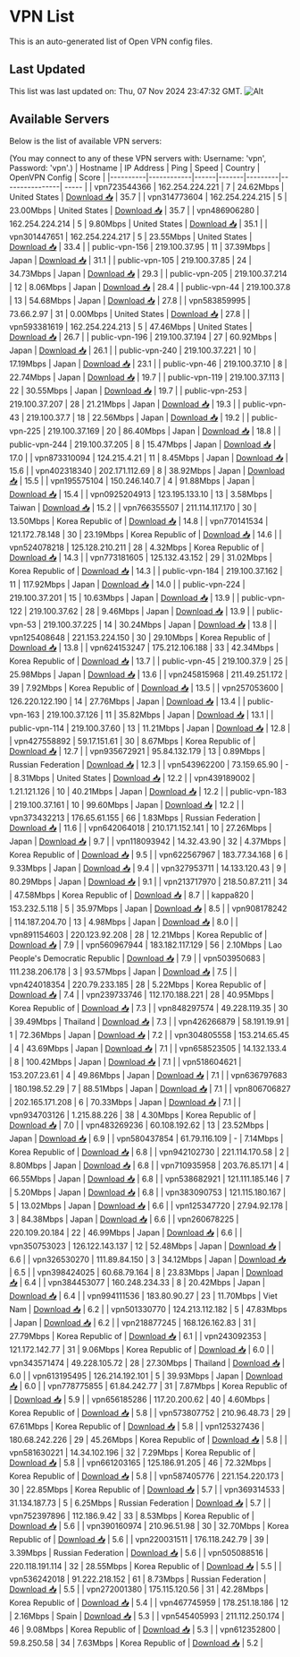 # VPN List

This is an auto-generated list of Open VPN config files.

## Last Updated

This list was last updated on: Thu, 07 Nov 2024 23:47:32 GMT.
![Alt](https://repobeats.axiom.co/api/embed/186b98318ef1479477931607c1ad7d823f12451f.svg "Repobeats analytics image")

## Available Servers

Below is the list of available VPN servers:

(You may connect to any of these VPN servers with: Username: 'vpn', Password: 'vpn'.)
| Hostname | IP Address | Ping | Speed | Country | OpenVPN Config | Score |
|----------|------------|------|-------|---------|----------------| ----- |
| vpn723544366 | 162.254.224.221 | 7 | 24.62Mbps | United States | [Download 📥](./configs/server_0_US.ovpn) | 35.7 |
| vpn314773604 | 162.254.224.215 | 5 | 23.00Mbps | United States | [Download 📥](./configs/server_1_US.ovpn) | 35.7 |
| vpn486906280 | 162.254.224.214 | 5 | 9.80Mbps | United States | [Download 📥](./configs/server_2_US.ovpn) | 35.1 |
| vpn301447651 | 162.254.224.217 | 5 | 23.55Mbps | United States | [Download 📥](./configs/server_3_US.ovpn) | 33.4 |
| public-vpn-156 | 219.100.37.95 | 11 | 37.39Mbps | Japan | [Download 📥](./configs/server_4_JP.ovpn) | 31.1 |
| public-vpn-105 | 219.100.37.85 | 24 | 34.73Mbps | Japan | [Download 📥](./configs/server_5_JP.ovpn) | 29.3 |
| public-vpn-205 | 219.100.37.214 | 12 | 8.06Mbps | Japan | [Download 📥](./configs/server_6_JP.ovpn) | 28.4 |
| public-vpn-44 | 219.100.37.8 | 13 | 54.68Mbps | Japan | [Download 📥](./configs/server_7_JP.ovpn) | 27.8 |
| vpn583859995 | 73.66.2.97 | 31 | 0.00Mbps | United States | [Download 📥](./configs/server_8_US.ovpn) | 27.8 |
| vpn593381619 | 162.254.224.213 | 5 | 47.46Mbps | United States | [Download 📥](./configs/server_9_US.ovpn) | 26.7 |
| public-vpn-196 | 219.100.37.194 | 27 | 60.92Mbps | Japan | [Download 📥](./configs/server_10_JP.ovpn) | 26.1 |
| public-vpn-240 | 219.100.37.221 | 10 | 17.19Mbps | Japan | [Download 📥](./configs/server_11_JP.ovpn) | 23.1 |
| public-vpn-46 | 219.100.37.10 | 8 | 22.74Mbps | Japan | [Download 📥](./configs/server_12_JP.ovpn) | 19.7 |
| public-vpn-119 | 219.100.37.113 | 22 | 30.55Mbps | Japan | [Download 📥](./configs/server_13_JP.ovpn) | 19.7 |
| public-vpn-253 | 219.100.37.207 | 28 | 21.21Mbps | Japan | [Download 📥](./configs/server_14_JP.ovpn) | 19.3 |
| public-vpn-43 | 219.100.37.7 | 18 | 22.56Mbps | Japan | [Download 📥](./configs/server_15_JP.ovpn) | 19.2 |
| public-vpn-225 | 219.100.37.169 | 20 | 86.40Mbps | Japan | [Download 📥](./configs/server_16_JP.ovpn) | 18.8 |
| public-vpn-244 | 219.100.37.205 | 8 | 15.47Mbps | Japan | [Download 📥](./configs/server_17_JP.ovpn) | 17.0 |
| vpn873310094 | 124.215.4.21 | 11 | 8.45Mbps | Japan | [Download 📥](./configs/server_18_JP.ovpn) | 15.6 |
| vpn402318340 | 202.171.112.69 | 8 | 38.92Mbps | Japan | [Download 📥](./configs/server_19_JP.ovpn) | 15.5 |
| vpn195575104 | 150.246.140.7 | 4 | 91.88Mbps | Japan | [Download 📥](./configs/server_20_JP.ovpn) | 15.4 |
| vpn0925204913 | 123.195.133.10 | 13 | 3.58Mbps | Taiwan | [Download 📥](./configs/server_21_TW.ovpn) | 15.2 |
| vpn766355507 | 211.114.117.170 | 30 | 13.50Mbps | Korea Republic of | [Download 📥](./configs/server_22_KR.ovpn) | 14.8 |
| vpn770141534 | 121.172.78.148 | 30 | 23.19Mbps | Korea Republic of | [Download 📥](./configs/server_23_KR.ovpn) | 14.6 |
| vpn524078218 | 125.128.210.211 | 28 | 4.32Mbps | Korea Republic of | [Download 📥](./configs/server_24_KR.ovpn) | 14.3 |
| vpn773181605 | 125.132.43.152 | 29 | 31.02Mbps | Korea Republic of | [Download 📥](./configs/server_25_KR.ovpn) | 14.3 |
| public-vpn-184 | 219.100.37.162 | 11 | 117.92Mbps | Japan | [Download 📥](./configs/server_26_JP.ovpn) | 14.0 |
| public-vpn-224 | 219.100.37.201 | 15 | 10.63Mbps | Japan | [Download 📥](./configs/server_27_JP.ovpn) | 13.9 |
| public-vpn-122 | 219.100.37.62 | 28 | 9.46Mbps | Japan | [Download 📥](./configs/server_28_JP.ovpn) | 13.9 |
| public-vpn-53 | 219.100.37.225 | 14 | 30.24Mbps | Japan | [Download 📥](./configs/server_29_JP.ovpn) | 13.8 |
| vpn125408648 | 221.153.224.150 | 30 | 29.10Mbps | Korea Republic of | [Download 📥](./configs/server_30_KR.ovpn) | 13.8 |
| vpn624153247 | 175.212.106.188 | 33 | 42.34Mbps | Korea Republic of | [Download 📥](./configs/server_31_KR.ovpn) | 13.7 |
| public-vpn-45 | 219.100.37.9 | 25 | 25.98Mbps | Japan | [Download 📥](./configs/server_32_JP.ovpn) | 13.6 |
| vpn245815968 | 211.49.251.172 | 39 | 7.92Mbps | Korea Republic of | [Download 📥](./configs/server_33_KR.ovpn) | 13.5 |
| vpn257053600 | 126.220.122.190 | 14 | 27.76Mbps | Japan | [Download 📥](./configs/server_34_JP.ovpn) | 13.4 |
| public-vpn-163 | 219.100.37.126 | 11 | 35.82Mbps | Japan | [Download 📥](./configs/server_35_JP.ovpn) | 13.1 |
| public-vpn-114 | 219.100.37.60 | 13 | 11.21Mbps | Japan | [Download 📥](./configs/server_36_JP.ovpn) | 12.8 |
| vpn427558892 | 59.17.151.61 | 30 | 8.67Mbps | Korea Republic of | [Download 📥](./configs/server_37_KR.ovpn) | 12.7 |
| vpn935672921 | 95.84.132.179 | 13 | 0.89Mbps | Russian Federation | [Download 📥](./configs/server_38_RU.ovpn) | 12.3 |
| vpn543962200 | 73.159.65.90 | - | 8.31Mbps | United States | [Download 📥](./configs/server_39_US.ovpn) | 12.2 |
| vpn439189002 | 1.21.121.126 | 10 | 40.21Mbps | Japan | [Download 📥](./configs/server_40_JP.ovpn) | 12.2 |
| public-vpn-183 | 219.100.37.161 | 10 | 99.60Mbps | Japan | [Download 📥](./configs/server_41_JP.ovpn) | 12.2 |
| vpn373432213 | 176.65.61.155 | 66 | 1.83Mbps | Russian Federation | [Download 📥](./configs/server_42_RU.ovpn) | 11.6 |
| vpn642064018 | 210.171.152.141 | 10 | 27.26Mbps | Japan | [Download 📥](./configs/server_43_JP.ovpn) | 9.7 |
| vpn118093942 | 14.32.43.90 | 32 | 4.37Mbps | Korea Republic of | [Download 📥](./configs/server_44_KR.ovpn) | 9.5 |
| vpn622567967 | 183.77.34.168 | 6 | 9.33Mbps | Japan | [Download 📥](./configs/server_45_JP.ovpn) | 9.4 |
| vpn327953711 | 14.133.120.43 | 9 | 80.29Mbps | Japan | [Download 📥](./configs/server_46_JP.ovpn) | 9.1 |
| vpn213717970 | 218.50.87.211 | 34 | 47.58Mbps | Korea Republic of | [Download 📥](./configs/server_47_KR.ovpn) | 8.7 |
| kappa820 | 153.232.5.118 | 5 | 35.97Mbps | Japan | [Download 📥](./configs/server_48_JP.ovpn) | 8.5 |
| vpn908178242 | 114.187.204.70 | 13 | 4.98Mbps | Japan | [Download 📥](./configs/server_49_JP.ovpn) | 8.0 |
| vpn891154603 | 220.123.92.208 | 28 | 12.21Mbps | Korea Republic of | [Download 📥](./configs/server_50_KR.ovpn) | 7.9 |
| vpn560967944 | 183.182.117.129 | 56 | 2.10Mbps | Lao People's Democratic Republic | [Download 📥](./configs/server_51_LA.ovpn) | 7.9 |
| vpn503950683 | 111.238.206.178 | 3 | 93.57Mbps | Japan | [Download 📥](./configs/server_52_JP.ovpn) | 7.5 |
| vpn424018354 | 220.79.233.185 | 28 | 5.22Mbps | Korea Republic of | [Download 📥](./configs/server_53_KR.ovpn) | 7.4 |
| vpn239733746 | 112.170.188.221 | 28 | 40.95Mbps | Korea Republic of | [Download 📥](./configs/server_54_KR.ovpn) | 7.3 |
| vpn848297574 | 49.228.119.35 | 30 | 39.49Mbps | Thailand | [Download 📥](./configs/server_55_TH.ovpn) | 7.3 |
| vpn426266879 | 58.191.19.91 | 1 | 72.36Mbps | Japan | [Download 📥](./configs/server_56_JP.ovpn) | 7.2 |
| vpn304805558 | 153.214.65.45 | 4 | 43.69Mbps | Japan | [Download 📥](./configs/server_57_JP.ovpn) | 7.1 |
| vpn658523505 | 14.132.133.4 | 8 | 100.42Mbps | Japan | [Download 📥](./configs/server_58_JP.ovpn) | 7.1 |
| vpn518604621 | 153.207.23.61 | 4 | 49.86Mbps | Japan | [Download 📥](./configs/server_59_JP.ovpn) | 7.1 |
| vpn636797683 | 180.198.52.29 | 7 | 88.51Mbps | Japan | [Download 📥](./configs/server_60_JP.ovpn) | 7.1 |
| vpn806706827 | 202.165.171.208 | 6 | 70.33Mbps | Japan | [Download 📥](./configs/server_61_JP.ovpn) | 7.1 |
| vpn934703126 | 1.215.88.226 | 38 | 4.30Mbps | Korea Republic of | [Download 📥](./configs/server_62_KR.ovpn) | 7.0 |
| vpn483269236 | 60.108.192.62 | 13 | 23.52Mbps | Japan | [Download 📥](./configs/server_63_JP.ovpn) | 6.9 |
| vpn580437854 | 61.79.116.109 | - | 7.14Mbps | Korea Republic of | [Download 📥](./configs/server_64_KR.ovpn) | 6.8 |
| vpn942102730 | 221.114.170.58 | 2 | 8.80Mbps | Japan | [Download 📥](./configs/server_65_JP.ovpn) | 6.8 |
| vpn710935958 | 203.76.85.171 | 4 | 66.55Mbps | Japan | [Download 📥](./configs/server_66_JP.ovpn) | 6.8 |
| vpn538682921 | 121.111.185.146 | 7 | 5.20Mbps | Japan | [Download 📥](./configs/server_67_JP.ovpn) | 6.8 |
| vpn383090753 | 121.115.180.167 | 5 | 13.02Mbps | Japan | [Download 📥](./configs/server_68_JP.ovpn) | 6.6 |
| vpn125347720 | 27.94.92.178 | 3 | 84.38Mbps | Japan | [Download 📥](./configs/server_69_JP.ovpn) | 6.6 |
| vpn260678225 | 220.109.20.184 | 22 | 46.99Mbps | Japan | [Download 📥](./configs/server_70_JP.ovpn) | 6.6 |
| vpn350753023 | 126.122.143.137 | 12 | 52.48Mbps | Japan | [Download 📥](./configs/server_71_JP.ovpn) | 6.6 |
| vpn326530270 | 111.89.84.150 | 3 | 34.12Mbps | Japan | [Download 📥](./configs/server_72_JP.ovpn) | 6.5 |
| vpn398424025 | 60.68.79.164 | 8 | 23.83Mbps | Japan | [Download 📥](./configs/server_73_JP.ovpn) | 6.4 |
| vpn384453077 | 160.248.234.33 | 8 | 20.42Mbps | Japan | [Download 📥](./configs/server_74_JP.ovpn) | 6.4 |
| vpn994111536 | 183.80.90.27 | 23 | 11.70Mbps | Viet Nam | [Download 📥](./configs/server_75_VN.ovpn) | 6.2 |
| vpn501330770 | 124.213.112.182 | 5 | 47.83Mbps | Japan | [Download 📥](./configs/server_76_JP.ovpn) | 6.2 |
| vpn218877245 | 168.126.162.83 | 31 | 27.79Mbps | Korea Republic of | [Download 📥](./configs/server_77_KR.ovpn) | 6.1 |
| vpn243092353 | 121.172.142.77 | 31 | 9.06Mbps | Korea Republic of | [Download 📥](./configs/server_78_KR.ovpn) | 6.0 |
| vpn343571474 | 49.228.105.72 | 28 | 27.30Mbps | Thailand | [Download 📥](./configs/server_79_TH.ovpn) | 6.0 |
| vpn613195495 | 126.214.192.101 | 5 | 39.93Mbps | Japan | [Download 📥](./configs/server_80_JP.ovpn) | 6.0 |
| vpn778775855 | 61.84.242.77 | 31 | 7.87Mbps | Korea Republic of | [Download 📥](./configs/server_81_KR.ovpn) | 5.9 |
| vpn656185286 | 117.20.200.62 | 40 | 4.60Mbps | Korea Republic of | [Download 📥](./configs/server_82_KR.ovpn) | 5.8 |
| vpn573807752 | 210.96.48.73 | 29 | 67.61Mbps | Korea Republic of | [Download 📥](./configs/server_83_KR.ovpn) | 5.8 |
| vpn125327436 | 180.68.242.226 | 29 | 45.26Mbps | Korea Republic of | [Download 📥](./configs/server_84_KR.ovpn) | 5.8 |
| vpn581630221 | 14.34.102.196 | 32 | 7.29Mbps | Korea Republic of | [Download 📥](./configs/server_85_KR.ovpn) | 5.8 |
| vpn661203165 | 125.186.91.205 | 46 | 72.32Mbps | Korea Republic of | [Download 📥](./configs/server_86_KR.ovpn) | 5.8 |
| vpn587405776 | 221.154.220.173 | 30 | 22.85Mbps | Korea Republic of | [Download 📥](./configs/server_87_KR.ovpn) | 5.7 |
| vpn369314533 | 31.134.187.73 | 5 | 6.25Mbps | Russian Federation | [Download 📥](./configs/server_88_RU.ovpn) | 5.7 |
| vpn752397896 | 112.186.9.42 | 33 | 8.53Mbps | Korea Republic of | [Download 📥](./configs/server_89_KR.ovpn) | 5.6 |
| vpn390160974 | 210.96.51.98 | 30 | 32.70Mbps | Korea Republic of | [Download 📥](./configs/server_90_KR.ovpn) | 5.6 |
| vpn220031511 | 176.118.242.79 | 39 | 3.39Mbps | Russian Federation | [Download 📥](./configs/server_91_RU.ovpn) | 5.6 |
| vpn505088516 | 220.118.191.114 | 32 | 28.55Mbps | Korea Republic of | [Download 📥](./configs/server_92_KR.ovpn) | 5.5 |
| vpn536242018 | 91.222.218.152 | 61 | 8.73Mbps | Russian Federation | [Download 📥](./configs/server_93_RU.ovpn) | 5.5 |
| vpn272001380 | 175.115.120.56 | 31 | 42.28Mbps | Korea Republic of | [Download 📥](./configs/server_94_KR.ovpn) | 5.4 |
| vpn467745959 | 178.251.18.186 | 12 | 2.16Mbps | Spain | [Download 📥](./configs/server_95_ES.ovpn) | 5.3 |
| vpn545405993 | 211.112.250.174 | 46 | 9.08Mbps | Korea Republic of | [Download 📥](./configs/server_96_KR.ovpn) | 5.3 |
| vpn612352800 | 59.8.250.58 | 34 | 7.63Mbps | Korea Republic of | [Download 📥](./configs/server_97_KR.ovpn) | 5.2 |
